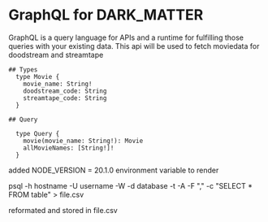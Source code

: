 # GraphQL for DARK_MATTER

GraphQL is a query language for APIs and a runtime for fulfilling those queries with your existing data.
This api will be used to fetch moviedata for doodstream and streamtape

```
## Types
  type Movie {
    movie_name: String!
    doodstream_code: String
    streamtape_code: String
  }

## Query

  type Query {
    movie(movie_name: String!): Movie
    allMovieNames: [String!]!
  }

```
added NODE_VERSION = 20.1.0 environment variable to render

psql -h hostname -U username -W -d database -t -A -F "," -c "SELECT * FROM table" > file.csv


reformated and stored in file.csv
